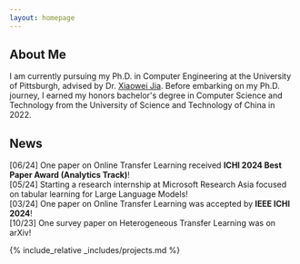 ```yaml
---
layout: homepage
---
```


## About Me

I am currently pursuing my Ph.D. in Computer Engineering at the University of Pittsburgh, advised by Dr. <a href="https://sites.pitt.edu/~xiaowei/" target="_blank">Xiaowei Jia</a>.  Before embarking on my Ph.D. journey, I earned my honors bachelor's degree in Computer Science and Technology from the University of Science and Technology of China in 2022.

## News
[06/24] One paper on Online Transfer Learning received **ICHI 2024 Best Paper Award (Analytics Track)**! \
[05/24] Starting a research internship at Microsoft Research Asia focused on tabular learning for Large Language Models! \
[03/24] One paper on Online Transfer Learning was accepted by **IEEE ICHI 2024**! \
[10/23] One survey paper on Heterogeneous Transfer Learning was on arXiv!

{% include_relative _includes/projects.md %}
